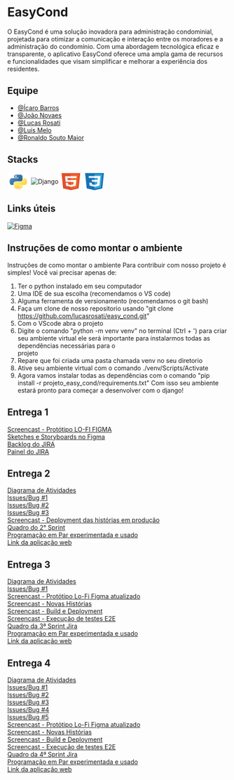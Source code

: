 # EasyCond

O EasyCond é uma solução inovadora para administração condominial, projetada para otimizar a comunicação e interação entre os moradores e a administração do condomínio. Com uma abordagem tecnológica eficaz e transparente, o aplicativo EasyCond oferece uma ampla gama de recursos e funcionalidades que visam simplificar e melhorar a experiência dos residentes.



## Equipe

- [@Ícaro Barros](https://www.github.com/icarobarros)
- [@João Novaes](https://www.github.com/joaonovaes1)
- [@Lucas Rosati](https://www.github.com/lucasrosati)
- [@Luís Melo](https://www.github.com/luisvmelo)
- [@Ronaldo Souto Maior](https://www.github.com/ronaldotsm)

## Stacks
<div style="display: inline_block">
  <img align="center" alt="Python" height="40" width="50" src="https://raw.githubusercontent.com/devicons/devicon/master/icons/python/python-original.svg">
  <img align="center" alt="Django" height="40" width="50" src="https://icongr.am/devicon/django-original.svg?size=128&color=currentColor">
  <img align="center" alt="HTML" height="40" width="50" src="https://raw.githubusercontent.com/devicons/devicon/master/icons/html5/html5-original.svg">
  <img align="center" alt="CSS" height="40" width="50" src="https://raw.githubusercontent.com/devicons/devicon/master/icons/css3/css3-original.svg">
</div>

## Links úteis
<div style="display: inline_block">
    <a href="https://www.figma.com/file/R3eIX0yBsXWK7TxCEHlv7U/EasyCond?type=design&node-id=0-1&mode=design&t=EIai6aR4J6FDKP8B-0" target="_blank">
        <img align="center" alt="Figma" height="40" width="50" src="https://img.shields.io/badge/Figma-F24E1E?style=for-the-badge&logo=figma&logoColor=white">
    </a>
</div>


## Instruções de como montar o ambiente

Instruções de como montar o ambiente
Para contribuir com nosso projeto é simples! Você vai precisar apenas de:
1) Ter o python instalado em seu computador
2) Uma IDE de sua escolha (recomendamos o VS code)
3) Alguma ferramenta de versionamento (recomendamos o git bash)
4) Faça um clone de nosso repositorio usando "git clone https://github.com/lucasrosati/easy_cond.git"
5) Com o VScode abra o projeto
6) Digite o comando "python -m venv venv" no terminal (Ctrl + ') para criar seu ambiente virtual ele será importante para instalarmos todas as dependências necessárias para o     
   projeto
7) Repare que foi criada uma pasta chamada venv no seu diretorio
8) Ative seu ambiente virtual com o comando ./venv/Scripts/Activate
9) Agora vamos instalar todas as dependências com o comando "pip install -r projeto_easy_cond/requirements.txt"
   Com isso seu ambiente estará pronto para começar a desenvolver com o django!

## Entrega 1


<a href="https://drive.google.com/file/d/1wguMgEA1N7J6cWv_RcZV7zZKOQn8WWU2/view?usp=sharing">Screencast - Protótipo LO-FI FIGMA</a><br>
<a href="https://www.figma.com/file/R3eIX0yBsXWK7TxCEHlv7U/EasyCond?type=design&node-id=0-1&mode=design&t=EIai6aR4J6FDKP8B-0">Sketches e Storyboards no Figma</a><br>
<a href="https://drive.google.com/file/d/1NkPBY2j3FBnMNQhGgazxkgastrR4ckvt/view?usp=drive_link">Backlog do JIRA</a><br>
<a href="https://drive.google.com/file/d/1FyJ0-h7T2a_wGQ3jERzyucvoam-P2tkC/view?usp=drive_link">Painel do JIRA</a>

## Entrega 2


<a href="https://drive.google.com/drive/folders/1YW50v_ZE_zf8y9YxYuIHKkrgh4AtJnsr?usp=drive_link">Diagrama de Atividades</a><br>
<a href="https://drive.google.com/file/d/15ckxXiV7-u5cxcctDIp5-lEvFXuInrWI/view?usp=drive_link">Issues/Bug #1</a><br>
<a href="https://drive.google.com/file/d/1SE_3s2HddqdwVc5nxDV9pzRhwT9L2YWO/view?usp=drive_link">Issues/Bug #2</a><br>
<a href="https://drive.google.com/file/d/1mfGvW6mcz9c15D8U9Luypswn9Rz7LRHI/view?usp=drive_link">Issues/Bug #3</a><br>
<a href="https://www.loom.com/share/f45acc0caac345828214401db4835232?sid=74d9ecae-059f-4057-8e36-d967400fa3ad">Screencast - Deployment das histórias em produção</a><br>
<a href="https://docs.google.com/document/d/1JDJtZnzNyHPZaZP09Ilkur22IItlhAwxTr6Z3hMQxmk/edit?usp=sharing">Quadro do 2° Sprint</a><br>
<a href="https://docs.google.com/document/d/1XzwrVShiVB3Kfcz932qQTVFRNU7MG2H4IT5FI1T2JB8/edit?usp=sharing">Programação em Par experimentada e usado</a><br>
[Link da aplicação web](https://appeasycond.azurewebsites.net)


## Entrega 3

<a href="https://drive.google.com/drive/folders/1f92t-qF7ZGuNyL3-h5Eicc11mh1M3Oq8?usp=drive_link">Diagrama de Atividades</a><br>
<a href="https://drive.google.com/file/d/1dpDG1Gro-cm6tzkfeaMmX98AvemJQxgF/view?usp=sharing">Issues/Bug #1</a><br>
<a href="https://drive.google.com/file/d/101n12_IqR6SwkN3zNcVdgfTLcyQbygpN/view?usp=sharing">Screencast - Protótipo Lo-Fi Figma atualizado</a><br>
<a href="https://drive.google.com/file/d/1U0IIvtvlqCvAQXUz4nJCCS_-QwVRpFov/view?usp=sharing">Screencast - Novas Histórias</a><br>
<a href="https://drive.google.com/file/d/1-iJw-fcwlxbhYpfWN9pm6pP8gjvOqguH/view?usp=drive_link">Screencast - Build e Deployment</a><br>
<a href="https://drive.google.com/file/d/1tgcpGpQlWb4I2k2KnwcUgLyWric1xnhb/view?usp=drive_link">Screencast - Execução de testes E2E</a><br>
<a href="https://drive.google.com/file/d/19ghjH8y_DHr5dh6bH4zFXbvX4yCANNb2/view">Quadro da 3ª Sprint Jira</a><br>
<a href="https://docs.google.com/document/d/1XzwrVShiVB3Kfcz932qQTVFRNU7MG2H4IT5FI1T2JB8/edit?usp=sharing">Programação em Par experimentada e usado</a><br>
[Link da aplicação web](https://appeasycond.azurewebsites.net)


## Entrega 4

<a href="Link do Drive">Diagrama de Atividades</a><br>
<a href="https://drive.google.com/file/d/1bG-c5uMwi7Qb4UE0fD629pVOYh1rUbBP/view?usp=drive_link">Issues/Bug #1</a><br>
<a href="https://drive.google.com/file/d/1JxKvLrY40cEi9ShkVMivm_zdAY4kk8sH/view?usp=drive_link">Issues/Bug #2</a><br>
<a href="https://drive.google.com/file/d/17XOSc_Qa5DcYX_rpPzXI2_g_aYyD5BGo/view?usp=drive_link">Issues/Bug #3</a><br>
<a href="https://drive.google.com/file/d/1TrZogLMkEcpX6y1KWZhx32ziWBOXRHUb/view?usp=drive_link">Issues/Bug #4</a><br>
<a href="https://drive.google.com/file/d/1ZRVkxAZoImUWSPRyYT48E73-2fCE782n/view?usp=drive_link">Issues/Bug #5</a><br>
<a href="https://drive.google.com/file/d/1p5VRbWxLMml7fl1PuXpM_8Totj4JLpv_/view?usp=drive_link">Screencast - Protótipo Lo-Fi Figma atualizado</a><br>
<a href="https://drive.google.com/file/d/135d3oU7fMhkM3IKIh4tWRrDPOG-FY8fl/view?usp=drive_link">Screencast - Novas Histórias</a><br>
<a href="Link do Drive">Screencast - Build e Deployment</a><br>
<a href="Link do Drive">Screencast - Execução de testes E2E</a><br>
<a href="https://drive.google.com/file/d/1w87lZo2NfsrlrVJltR66fV95W6NifOEp/view?usp=drive_link">Quadro da 4ª Sprint Jira</a><br>
<a href="https://docs.google.com/document/d/1XzwrVShiVB3Kfcz932qQTVFRNU7MG2H4IT5FI1T2JB8/edit?usp=drive_link">Programação em Par experimentada e usado</a><br>
[Link da aplicação web](https://appeasycond.azurewebsites.net)






